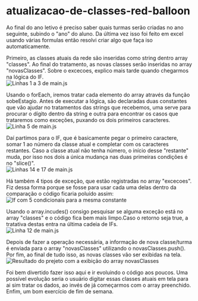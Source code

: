 # atualizacao-de-classes-red-balloon

Ao final do ano letivo é preciso saber quais turmas serão criadas no ano seguinte, subindo o "ano" do aluno. Da última vez isso foi feito em excel usando várias formulas então resolvi criar algo que faça iso automaticamente.

Primeiro, as classes atuais da rede são inseridas como string dentro array "classes". Ao final do tratamento, as novas classes serão inseridas no array "novasClasses". Sobre o excecoes, explico mais tarde quando chegarmos na lógica do IF. <br />
![Linhas 1 a 3 de main.js](https://user-images.githubusercontent.com/17684918/210118367-cc659c84-6109-42fc-8599-1f4f95625706.png)

Usando o forEach, iremos tratar cada elemento do array através da função sobeEstagio. Antes de executar a lógica, são declaradas duas constantes que vão ajudar no tratamentos das strings que recebemos, uma serve para procurar o dígito dentro da string e outra para encontrar os casos que trataremos como exceções, puxando os dois primeiros caracteres. <br />
![Linha 5 de main.js](https://user-images.githubusercontent.com/17684918/210118378-e2d447c4-5443-4309-ad73-6c32d0af3f40.png)

Daí partimos para o IF, que é basicamente pegar o primeiro caractere, somar 1 ao número da classe atual e completar com os caracteres restantes. Caso a classe atual não tenha número, o início desse "restante" muda, por isso nos dois a única mudança nas duas primeiras condições é no "slice()". <br />
![Linhas 14 e 17 de main.js](https://user-images.githubusercontent.com/17684918/210118386-5f6211db-c7ec-4026-bb83-a3041dbd8087.png)

Há também 4 tipos de exceção, que estão registradas no array "excecoes". Fiz dessa forma porque se fosse para usar cada uma delas dentro da comparação o código ficaria poluído assim:
![If com 5 condicionais para a mesma constante](https://user-images.githubusercontent.com/17684918/210118391-f2f2ea7e-6397-46f0-86e1-50302f088b3a.png)

Usando o array.incudes() consigo pesquisar se alguma exceção está no array "classes" e o código fica bem mais limpo.Caso o retorno seja true, a tratativa destas entra na última cadeia de IFs. <br />
![Linha 12 de main.js](https://user-images.githubusercontent.com/17684918/210118395-642bc562-ec30-4f19-aaac-381b5b9574ad.png)

Depois de fazer a operação necessária, a informação de nova classe/turma é enviada para o array "novasClasses" utilizando o novasClasses.push(). Por fim, ao final de tudo isso, as novas classes vão ser exibidas na tela. <br />
![Resultado do prejeto com a exibição do array novasClasses](https://user-images.githubusercontent.com/17684918/210118412-f596a6a6-77e4-41b0-a1e8-6c1d53f76637.png)

Foi bem divertido fazer isso aqui e ir evoluindo o código aos poucos. Uma possível evolução seria o usuário digitar essas classes atuais em tela para ai sim tratar os dados, ao invés de já começarmos com o array preenchido. Enfim, um bom exercício de fim de semana.
